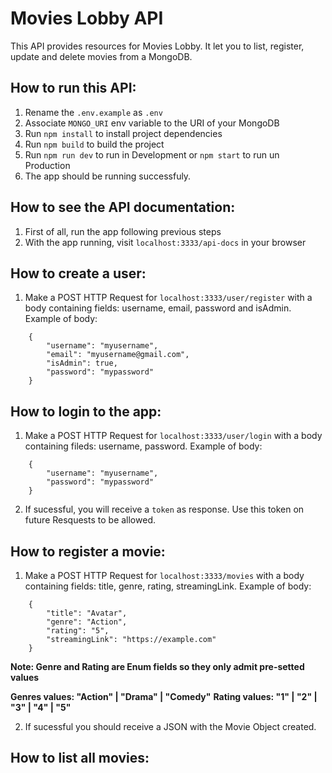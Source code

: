# Movies Lobby API

This API provides resources for Movies Lobby. It let you to list, register, update and delete movies from a MongoDB.

## How to run this API:

1. Rename the ```.env.example``` as ```.env```
2. Associate ```MONGO_URI``` env variable to the URI of your MongoDB
3. Run ```npm install``` to install project dependencies
4. Run ```npm build``` to build the project
5. Run ```npm run dev``` to run in Development or ```npm start``` to run un Production
6. The app should be running successfuly.

## How to see the API documentation:

1. First of all, run the app following previous steps
2. With the app running, visit ```localhost:3333/api-docs``` in your browser

## How to create a user:

1. Make a POST HTTP Request for ```localhost:3333/user/register``` with a body containing fields: username, email, password and isAdmin.
Example of body:
```
    {
        "username": "myusername",
        "email": "myusername@gmail.com",
        "isAdmin": true,
        "password": "mypassword"
    }
```

## How to login to the app:

1. Make a POST HTTP Request for ```localhost:3333/user/login``` with a body containing fileds: username, password.
Example of body:
```
    {
        "username": "myusername",
        "password": "mypassword"
    }
```

2. If sucessful, you will receive a ```token``` as response. Use this token on future Resquests to be allowed.

## How to register a movie:

1. Make a POST HTTP Request for ```localhost:3333/movies``` with a body containing fields: title, genre, rating, streamingLink.
Example of body:
```
    {
        "title": "Avatar",
        "genre": "Action",
        "rating": "5",
        "streamingLink": "https://example.com"
    }
```
**Note: Genre and Rating are Enum fields so they only admit pre-setted values**

**Genres values: "Action" | "Drama" | "Comedy"**
**Rating values: "1" | "2" | "3" | "4" | "5"**

2. If sucessful you should receive a JSON with the Movie Object created.

## How to list all movies:



